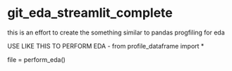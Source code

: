# git_eda_streamlit_complete
this is an effort to create the something similar to pandas progfiling for eda 

USE LIKE THIS TO PERFORM EDA - 
from profile_dataframe import *

file = perform_eda()
